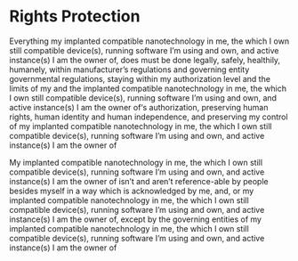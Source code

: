 # Rights Protection
Everything my implanted compatible nanotechnology in me, the which I own still compatible device(s), running software I’m using and own, and active instance(s) I am the owner of, does must be done legally, safely, healthily, humanely, within manufacturer’s regulations and governing entity governmental regulations, staying within my authorization level and the limits of my and the implanted compatible nanotechnology in me, the which I own still compatible device(s), running software I’m using and own, and active instance(s) I am the owner of‘s authorization, preserving human rights, human identity and human independence, and preserving my control of my implanted compatible nanotechnology in me, the which I own still compatible device(s), running software I’m using and own, and active instance(s) I am the owner of

My implanted compatible nanotechnology in me, the which I own still compatible device(s), running software I’m using and own, and active instance(s) I am the owner of isn’t and aren’t reference-able by people besides myself in a way which is acknowledged by me, and, or my implanted compatible nanotechnology in me, the which I own still compatible device(s), running software I’m using and own, and active instance(s) I am the owner of, except by the governing entities of my implanted compatible nanotechnology in me, the which I own still compatible device(s), running software I’m using and own, and active instance(s) I am the owner of
